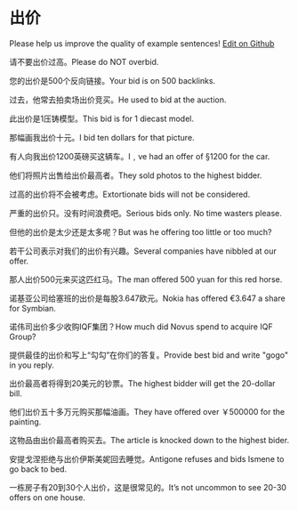 # 出价

Please help us improve the quality of example sentences! [Edit on Github](https://github.com/jiyushe/jiyu-example-sentence-source/blob/main/chinese/chujia.md)

<p><span class="chinese">请不要出价过高。</span><span class="english">Please do NOT overbid.</span></p>

<p><span class="chinese">您的出价是500个反向链接。</span><span class="english">Your bid is on 500 backlinks.</span></p>

<p><span class="chinese">过去，他常去拍卖场出价竞买。</span><span class="english">He used to bid at the auction.</span></p>

<p><span class="chinese">此出价是1压铸模型。</span><span class="english">This bid is for 1 diecast model.</span></p>

<p><span class="chinese">那幅画我出价十元。</span><span class="english">I bid ten dollars for that picture.</span></p>

<p><span class="chinese">有人向我出价1200英磅买这辆车。</span><span class="english">I﹐ve had an offer of §1200 for the car.</span></p>

<p><span class="chinese">他们将照片出售给出价最高者。</span><span class="english">They sold photos to the highest bidder.</span></p>

<p><span class="chinese">过高的出价将不会被考虑。</span><span class="english">Extortionate bids will not be considered.</span></p>

<p><span class="chinese">严重的出价只。没有时间浪费吧。</span><span class="english">Serious bids only. No time wasters please.</span></p>

<p><span class="chinese">但他的出价是太少还是太多呢？</span><span class="english">But was he offering too little or too much?</span></p>

<p><span class="chinese">若干公司表示对我们的出价有兴趣。</span><span class="english">Several companies have nibbled at our offer.</span></p>

<p><span class="chinese">那人出价500元来买这匹红马。</span><span class="english">The man offered 500 yuan for this red horse.</span></p>

<p><span class="chinese">诺基亚公司给塞班的出价是每股3.647欧元。</span><span class="english">Nokia has offered €3.647 a share for Symbian.</span></p>

<p><span class="chinese">诺伟司出价多少收购IQF集团？</span><span class="english">How much did Novus spend to acquire IQF Group?</span></p>

<p><span class="chinese">提供最佳的出价和写上“勾勾”在你们的答复。</span><span class="english">Provide best bid and write "gogo" in you reply.</span></p>

<p><span class="chinese">出价最高者将得到20美元的钞票。</span><span class="english">The highest bidder will get the 20-dollar bill.</span></p>

<p><span class="chinese">他们出价五十多万元购买那幅油画。</span><span class="english">They have offered over ￥500000 for the painting.</span></p>

<p><span class="chinese">这物品由出价最高者购买去。</span><span class="english">The article is knocked down to the highest bider.</span></p>

<p><span class="chinese">安提戈涅拒绝与出价伊斯美妮回去睡觉。</span><span class="english">Antigone refuses and bids Ismene to go back to bed.</span></p>

<p><span class="chinese">一栋房子有20到30个人出价，这是很常见的。</span><span class="english">It’s not uncommon to see 20-30 offers on one house.</span></p>

